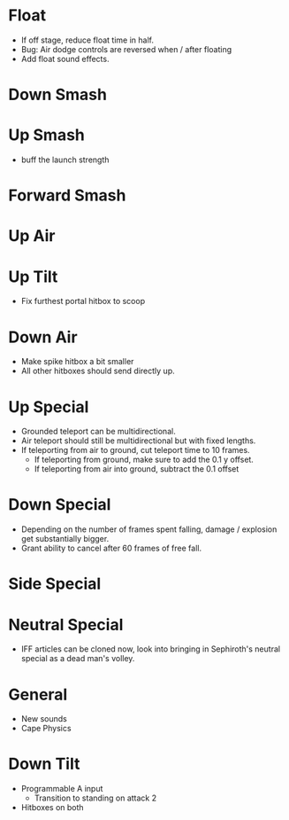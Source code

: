 # Float

- If off stage, reduce float time in half.
- Bug: Air dodge controls are reversed when / after floating
- Add float sound effects.

# Down Smash

# Up Smash 
- buff the launch strength

# Forward Smash 

# Up Air 

# Up Tilt
- Fix furthest portal hitbox to scoop

# Down Air 
- Make spike hitbox a bit smaller
- All other hitboxes should send directly up.

# Up Special 
- Grounded teleport can be multidirectional. 
- Air teleport should still be multidirectional but with fixed lengths. 
- If teleporting from air to ground, cut teleport time to 10 frames. 
    - If teleporting from ground, make sure to add the 0.1 y offset. 
    - If teleporting from air into ground, subtract the 0.1 offset

# Down Special 
- Depending on the number of frames spent falling, damage / explosion get substantially bigger. 
- Grant ability to cancel after 60 frames of free fall. 

# Side Special 

# Neutral Special
- IFF articles can be cloned now, look into bringing in Sephiroth's neutral special as a dead man's volley.

# General 
- New sounds 
- Cape Physics

# Down Tilt
- Programmable A input 
    - Transition to standing on attack 2
- Hitboxes on both
